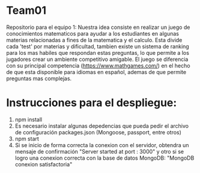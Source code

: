 # Team01
Repositorio para el equipo 1:
Nuestra idea consiste en realizar un juego de conocimientos matematicos para ayudar a los estudiantes en algunas materias relacionadas a fines de la matematica y el calculo. Esta divide cada 'test' por materias y dificultad, tambien existe un sistema de ranking para los mas habiles que respondan estas preguntas, lo que permite a los jugadores crear un ambiente competitivo amigable.
El juego se diferencia con su principal competencia (https://www.mathgames.com/) en el hecho de que esta disponible para idiomas en español, ademas de que permite preguntas mas complejas.


# Instrucciones para el despliegue:
1. npm install
2. Es necesario instalar algunas depedencias que pueda pedir el archivo de configuración packages.json (Mongoose, passport, entre otros)
3. npm start
4. Si se inicio de forma correcta la conexion con el servidor, obtendra un mensaje de confirmación "Server started at port : 3000" y otro si se logro una conexion correcta con la base de datos MongoDB: "MongoDB conexion satisfactoria"



